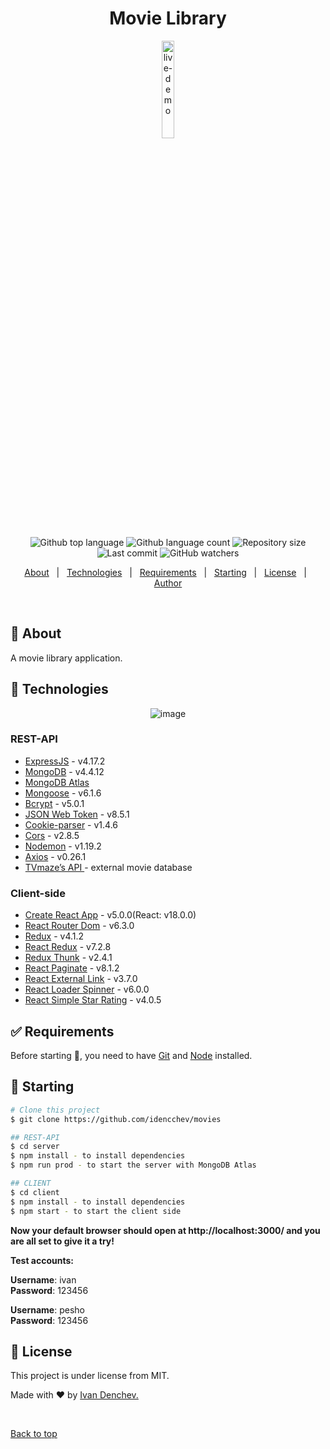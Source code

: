 <h1 align="center">Movie Library</h1>
<div align="center" id="top">

[<img alt="live-demo" width="20%" src="https://www.a2solutions.ae/wp-content/uploads/2016/12/live-demo.png" />](https://movie-library-1.herokuapp.com/)

</div>
<p align="center">
  <img alt="Github top language" src="https://img.shields.io/github/languages/top/idencchev/movies?color=f7df1e">

  <img alt="Github language count" src="https://img.shields.io/github/languages/count/idencchev/movies?color=green">

  <img alt="Repository size" src="https://img.shields.io/github/repo-size/idencchev/movies?color=green">
  
  <img alt="Last commit" src="https://img.shields.io/github/last-commit/idencchev/movies?color=green">
   
  <img alt="GitHub watchers" src="https://img.shields.io/github/watchers/idencchev/movies?style=social">
  
</p>

<p align="center">
  <a href="#dart-about">About</a> &#xa0; | &#xa0; 
  <a href="#rocket-technologies">Technologies</a> &#xa0; | &#xa0;
  <a href="#white_check_mark-requirements">Requirements</a> &#xa0; | &#xa0;
  <a href="#checkered_flag-starting">Starting</a> &#xa0; | &#xa0;
  <a href="#memo-license">License</a> &#xa0; | &#xa0;
  <a href="https://www.linkedin.com/in/ivan-denchev-a211a3218/" target="_blank">Author</a>
</p>

<br>

## :dart: About

A movie library application.

## :rocket: Technologies

<p align="center">
  <img src="https://www.crossshoresolutions.com/wp-content/uploads/2020/04/mern_icon.png" alt="image" border="0" />
</p>

### REST-API

- [ExpressJS](https://github.com/expressjs/express/blob/master/Readme.md) - v4.17.2
- [MongoDB](https://www.mongodb.com/) - v4.4.12
- [MongoDB Atlas](https://www.mongodb.com/cloud/atlas)
- [Mongoose](https://github.com/Automattic/mongoose/blob/master/README.md) - v6.1.6
- [Bcrypt](https://github.com/kelektiv/node.bcrypt.js/blob/master/README.md) - v5.0.1
- [JSON Web Token](https://github.com/auth0/node-jsonwebtoken/blob/master/README.md) - v8.5.1
- [Cookie-parser](https://github.com/expressjs/cookie-parser/blob/master/README.md) - v1.4.6
- [Cors](https://github.com/expressjs/cors/blob/master/README.md) - v2.8.5
- [Nodemon](https://github.com/remy/nodemon/blob/main/README.md) - v1.19.2
- [Axios](https://github.com/axios/axios/blob/master/README.md) - v0.26.1
- [TVmaze’s API ](https://www.tvmaze.com/api) - external movie database

### Client-side

- [Create React App](https://github.com/facebook/create-react-app/blob/main/README.md) - v5.0.0(React: v18.0.0)
- [React Router Dom](https://github.com/remix-run/react-router/blob/main/README.md) - v6.3.0
- [Redux](https://github.com/reduxjs/redux/blob/master/README.md) - v4.1.2
- [React Redux](https://github.com/reduxjs/react-redux/blob/master/README.md) - v7.2.8
- [Redux Thunk](https://github.com/reduxjs/redux-thunk/blob/master/README.md) - v2.4.1
- [React Paginate](https://github.com/AdeleD/react-paginate/blob/master/README.md) - v8.1.2
- [React External Link](https://github.com/acelaya/react-external-link/blob/main/README.md) - v3.7.0
- [React Loader Spinner](https://github.com/mhnpd/react-loader-spinner/blob/master/README.md) - v6.0.0
- [React Simple Star Rating](https://github.com/awran5/react-simple-star-rating/blob/main/README.md) - v4.0.5

## :white_check_mark: Requirements

Before starting :checkered_flag:, you need to have [Git](https://git-scm.com) and [Node](https://nodejs.org/en/) installed.

## :checkered_flag: Starting

```bash
# Clone this project
$ git clone https://github.com/idencchev/movies

## REST-API
$ cd server
$ npm install - to install dependencies
$ npm run prod - to start the server with MongoDB Atlas

## CLIENT
$ cd client
$ npm install - to install dependencies
$ npm start - to start the client side
```

**Now your default browser should open at http://localhost:3000/ and you are all set to give it a try!**

**Test accounts:**

**Username**: ivan  
**Password**: 123456

**Username**: pesho  
**Password**: 123456

## :memo: License

This project is under license from MIT.

Made with :heart: by <a href="https://github.com/idencchev" target="_blank">Ivan Denchev.</a>

&#xa0;

<a href="#top">Back to top</a>
